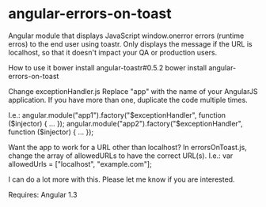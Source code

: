 # angular-errors-on-toast
Angular module that displays JavaScript window.onerror errors (runtime erros) to the end user using toastr. Only displays the message if the URL is localhost, so that it doesn't impact your QA or production users.

How to use it
bower install angular-toastr#0.5.2
bower install angular-errors-on-toast

Change exceptionHandler.js
Replace "app" with the name of your AngularJS application. If you have more than one, duplicate the code multiple times.

I.e.:
  angular.module("app1").factory("$exceptionHandler", function ($injector) {
    ...
  });
  angular.module("app2").factory("$exceptionHandler", function ($injector) {
    ...
  });

Want the app to work for a URL other than localhost?
In errorsOnToast.js, change the array of allowedURLs to have the correct URL(s). I.e.:
  var allowedUrls = ["localhost", "example.com"];


I can do a lot more with this. Please let me know if you are interested.

Requires:
Angular 1.3
